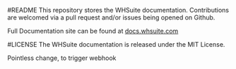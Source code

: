 #README
This repository stores the WHSuite documentation. Contributions are welcomed via a pull request and/or issues being opened on Github.

Full Documentation site can be found at [docs.whsuite.com](http://docs.whsuite.com)

#LICENSE
The WHSuite documentation is released under the MIT License.

Pointless change, to trigger webhook
